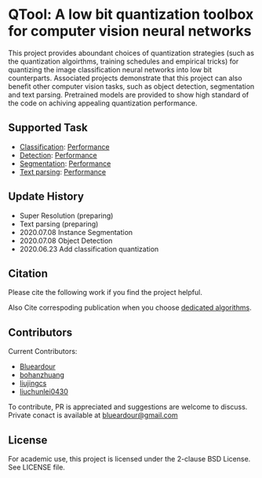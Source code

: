 
# QTool: A low bit quantization toolbox for computer vision neural networks

This project provides aboundant choices of quantization strategies (such as the quantization algoirthms, training schedules and empirical tricks) for quantizing the image classification neural networks into low bit counterparts. Associated projects demonstrate that this project can also benefit other computer vision tasks, such as object detection, segmentation and text parsing. Pretrained models are provided to show high standard of the code on achiving appealing quantization performance. 

## Supported Task

- [Classification](./doc/classification.md): [Performance](./doc/result_cls.md)
- [Detection](./doc/detection.md): [Performance](./doc/result_det.md)
- [Segmentation](./doc/detection.md): [Performance](./doc/result_seg.md)
- [Text parsing](./doc/detection.md): [Performance](./doc/result_text.md)

## Update History

- Super Resolution (preparing)
- Text parsing (preparing)
- 2020.07.08 Instance Segmentation
- 2020.07.08 Object Detection
- 2020.06.23 Add classification quantization

## Citation

Please cite the following work if you find the project helpful. 

Also Cite correspoding publication when you choose [dedicated algorithms](./doc/reference.md).

## Contributors

Current Contributors:

- [Blueardour](https://github.com/blueardour)
- [bohanzhuang](https://github.com/bohanzhuang)
- [liujingcs](https://github.com/liujingcs)
- [liuchunlei0430](https://github.com/liuchunlei0430)


To contribute, PR is appreciated and suggestions are welcome to discuss. Private conact is available at blueardour@gmail.com

## License

For academic use, this project is licensed under the 2-clause BSD License. See LICENSE file.

